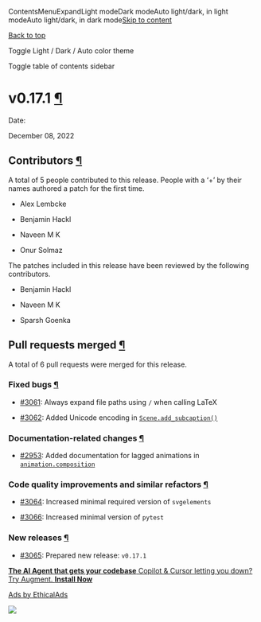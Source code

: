 ContentsMenuExpandLight modeDark modeAuto light/dark, in light modeAuto light/dark, in dark mode[Skip to content](https://docs.manim.community/en/stable/changelog/0.17.1-changelog.html#furo-main-content)

[Back to top](https://docs.manim.community/en/stable/changelog/0.17.1-changelog.html#)

Toggle Light / Dark / Auto color theme

Toggle table of contents sidebar

# v0.17.1 [¶](https://docs.manim.community/en/stable/changelog/0.17.1-changelog.html\#v0-17-1 "Link to this heading")

Date:

December 08, 2022

## Contributors [¶](https://docs.manim.community/en/stable/changelog/0.17.1-changelog.html\#contributors "Link to this heading")

A total of 5 people contributed to this
release. People with a ‘+’ by their names authored a patch for the first
time.

- Alex Lembcke

- Benjamin Hackl

- Naveen M K

- Onur Solmaz


The patches included in this release have been reviewed by
the following contributors.

- Benjamin Hackl

- Naveen M K

- Sparsh Goenka


## Pull requests merged [¶](https://docs.manim.community/en/stable/changelog/0.17.1-changelog.html\#pull-requests-merged "Link to this heading")

A total of 6 pull requests were merged for this release.

### Fixed bugs [¶](https://docs.manim.community/en/stable/changelog/0.17.1-changelog.html\#fixed-bugs "Link to this heading")

- [#3061](https://github.com/ManimCommunity/manim/pull/3061): Always expand file paths using `/` when calling LaTeX

- [#3062](https://github.com/ManimCommunity/manim/pull/3062): Added Unicode encoding in [`Scene.add_subcaption()`](https://docs.manim.community/en/stable/reference/manim.scene.scene.Scene.html#manim.scene.scene.Scene.add_subcaption "manim.scene.scene.Scene.add_subcaption")


### Documentation-related changes [¶](https://docs.manim.community/en/stable/changelog/0.17.1-changelog.html\#documentation-related-changes "Link to this heading")

- [#2953](https://github.com/ManimCommunity/manim/pull/2953): Added documentation for lagged animations in [`animation.composition`](https://docs.manim.community/en/stable/reference/manim.animation.composition.html#module-manim.animation.composition "manim.animation.composition")


### Code quality improvements and similar refactors [¶](https://docs.manim.community/en/stable/changelog/0.17.1-changelog.html\#code-quality-improvements-and-similar-refactors "Link to this heading")

- [#3064](https://github.com/ManimCommunity/manim/pull/3064): Increased minimal required version of `svgelements`

- [#3066](https://github.com/ManimCommunity/manim/pull/3066): Increased minimal version of `pytest`


### New releases [¶](https://docs.manim.community/en/stable/changelog/0.17.1-changelog.html\#new-releases "Link to this heading")

- [#3065](https://github.com/ManimCommunity/manim/pull/3065): Prepared new release: `v0.17.1`


[**The AI Agent that gets your codebase** Copilot & Cursor letting you down? Try Augment. **Install Now**](https://server.ethicalads.io/proxy/click/8458/019600e2-1e45-7e33-8db0-75c968ba00f1/)

[Ads by EthicalAds](https://www.ethicalads.io/advertisers/?ref=ea-text)

![](https://server.ethicalads.io/proxy/view/8458/019600e2-1e45-7e33-8db0-75c968ba00f1/)
